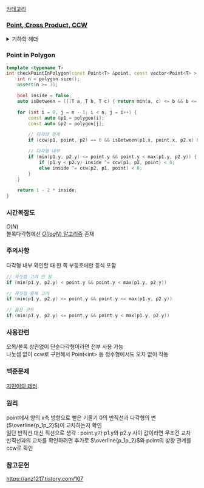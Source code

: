 [카테고리](/README.md)
### [Point, Cross Product, CCW](/기하학/Geometry%20Header.md)
<details>
<summary>기하학 헤더</summary>

```cpp
template <typename T>
struct Point {
    T x, y;
    
    bool operator<(const Point<T>  &other) const { return x == other.x ? y < other.y : x < other.x; }
    Point operator-(const Point &other) const { return {x - other.x, y - other.y}; }
};

template <typename T>
T crossProduct(const Point<T> &p1, const Point<T> &p2) {
    return (p1.x * p2.y - p2.x * p1.y);
}

template <typename T>
int ccw(const Point<T> &p1, const Point<T> &p2, const Point<T> &p3) { // -1 : 시계, 0 : 일직선, 1 : 반시계
    T cp = crossProduct(p2 - p1, p3 - p1);
    return (cp > 0) - (cp < 0);
}
```
</details>

### Point in Polygon
```cpp
template <typename T>
int checkPointInPolygon(const Point<T> &point, const vector<Point<T> > &polygon) { // -1 : 내부, 0 : 경계, 1 : 외부
    int n = polygon.size();
    assert(n >= 3);

    bool inside = false;
    auto isBetween = [](T a, T b, T c) { return min(a, c) <= b && b <= max(a, c); };

    for (int i = 0, j = n - 1; i < n; j = i++) {
        const auto &p1 = polygon[i];
        const auto &p2 = polygon[j];

        // 다각형 경계
        if (ccw(p1, point, p2) == 0 && isBetween(p1.x, point.x, p2.x) && isBetween(p1.y, point.y, p2.y)) return 0;

        // 다각형 내부
        if (min(p1.y, p2.y) <= point.y && point.y < max(p1.y, p2.y)) {
            if (p1.y < p2.y) inside ^= ccw(p1, p2, point) < 0;
            else inside ^= ccw(p2, p1, point) < 0;
        }
    }

    return 1 - 2 * inside;
}
```
### 시간복잡도 
$O(N)$   
볼록다각형에선 [$O(logN)$ 알고리즘](/기하학/Point%20In%20Convex%20Polygon.md) 존재   

### 주의사항
다각형 내부 확인할 때 한 쪽 부등호에만 등식 포함   
```cpp
// 꼭짓점 고려 안 됨
if (min(p1.y, p2.y) < point.y && point.y < max(p1.y, p2.y))

// 꼭짓점 중복 고려
if (min(p1.y, p2.y) <= point.y && point.y <= max(p1.y, p2.y))

// 옳은 코드
if (min(p1.y, p2.y) <= point.y && point.y < max(p1.y, p2.y))
```

### 사용관련
오목/볼록 상관없이 단순다각형이라면 전부 사용 가능   
나눗셈 없이 ccw로 구현해서 Point\<int> 등 정수형에서도 오차 없이 작동

### 백준문제
[지민이의 테러](https://www.acmicpc.net/problem/1688)

### 원리
point에서 양의 x축 방향으로 뻗은 기울기 0의 반직선과 다각형의 변($\overline{p_1p_2}$)이 교차하는지 확인   
일단 반직선 대신 직선으로 생각 : point.y가 p1.y와 p2.y 사이 값이라면 무조건 교차   
반직선과의 교차를 확인하려면 추가로 $\overline{p_1p_2}$와 point의 방향 관계를 ccw로 확인   

### 참고문헌
https://anz1217.tistory.com/107   